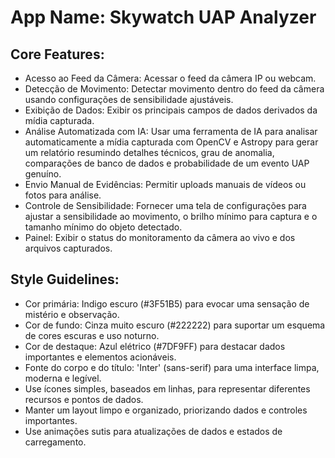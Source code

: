 # **App Name**: Skywatch UAP Analyzer

## Core Features:

- Acesso ao Feed da Câmera: Acessar o feed da câmera IP ou webcam.
- Detecção de Movimento: Detectar movimento dentro do feed da câmera usando configurações de sensibilidade ajustáveis.
- Exibição de Dados: Exibir os principais campos de dados derivados da mídia capturada.
- Análise Automatizada com IA: Usar uma ferramenta de IA para analisar automaticamente a mídia capturada com OpenCV e Astropy para gerar um relatório resumindo detalhes técnicos, grau de anomalia, comparações de banco de dados e probabilidade de um evento UAP genuíno.
- Envio Manual de Evidências: Permitir uploads manuais de vídeos ou fotos para análise.
- Controle de Sensibilidade: Fornecer uma tela de configurações para ajustar a sensibilidade ao movimento, o brilho mínimo para captura e o tamanho mínimo do objeto detectado.
- Painel: Exibir o status do monitoramento da câmera ao vivo e dos arquivos capturados.

## Style Guidelines:

- Cor primária: Indigo escuro (#3F51B5) para evocar uma sensação de mistério e observação.
- Cor de fundo: Cinza muito escuro (#222222) para suportar um esquema de cores escuras e uso noturno.
- Cor de destaque: Azul elétrico (#7DF9FF) para destacar dados importantes e elementos acionáveis.
- Fonte do corpo e do título: 'Inter' (sans-serif) para uma interface limpa, moderna e legível.
- Use ícones simples, baseados em linhas, para representar diferentes recursos e pontos de dados.
- Manter um layout limpo e organizado, priorizando dados e controles importantes.
- Use animações sutis para atualizações de dados e estados de carregamento.